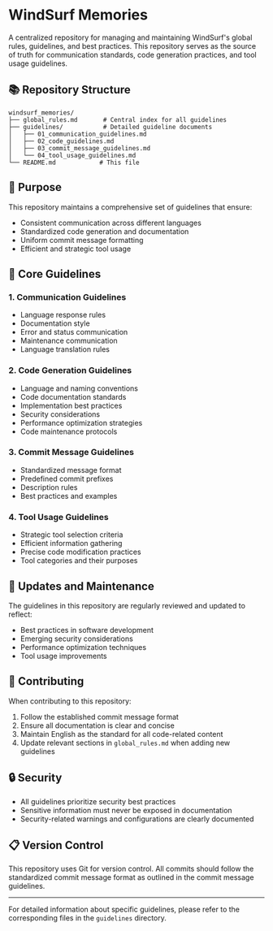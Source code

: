 # WindSurf Memories

A centralized repository for managing and maintaining WindSurf's global rules, guidelines, and best practices. This repository serves as the source of truth for communication standards, code generation practices, and tool usage guidelines.

## 📚 Repository Structure

```
windsurf_memories/
├── global_rules.md       # Central index for all guidelines
├── guidelines/           # Detailed guideline documents
│   ├── 01_communication_guidelines.md
│   ├── 02_code_guidelines.md
│   ├── 03_commit_message_guidelines.md
│   └── 04_tool_usage_guidelines.md
└── README.md            # This file
```

## 🎯 Purpose

This repository maintains a comprehensive set of guidelines that ensure:
- Consistent communication across different languages
- Standardized code generation and documentation
- Uniform commit message formatting
- Efficient and strategic tool usage

## 📖 Core Guidelines

### 1. Communication Guidelines
- Language response rules
- Documentation style
- Error and status communication
- Maintenance communication
- Language translation rules

### 2. Code Generation Guidelines
- Language and naming conventions
- Code documentation standards
- Implementation best practices
- Security considerations
- Performance optimization strategies
- Code maintenance protocols

### 3. Commit Message Guidelines
- Standardized message format
- Predefined commit prefixes
- Description rules
- Best practices and examples

### 4. Tool Usage Guidelines
- Strategic tool selection criteria
- Efficient information gathering
- Precise code modification practices
- Tool categories and their purposes

## 🔄 Updates and Maintenance

The guidelines in this repository are regularly reviewed and updated to reflect:
- Best practices in software development
- Emerging security considerations
- Performance optimization techniques
- Tool usage improvements

## 📝 Contributing

When contributing to this repository:
1. Follow the established commit message format
2. Ensure all documentation is clear and concise
3. Maintain English as the standard for all code-related content
4. Update relevant sections in `global_rules.md` when adding new guidelines

## 🔒 Security

- All guidelines prioritize security best practices
- Sensitive information must never be exposed in documentation
- Security-related warnings and configurations are clearly documented

## 📋 Version Control

This repository uses Git for version control. All commits should follow the standardized commit message format as outlined in the commit message guidelines.

---

For detailed information about specific guidelines, please refer to the corresponding files in the `guidelines` directory.
